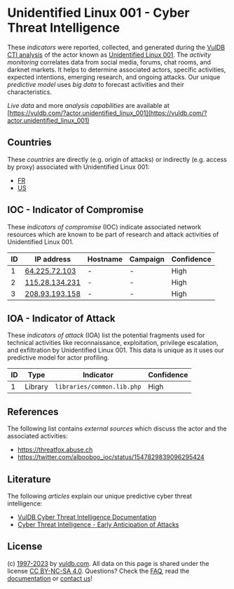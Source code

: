 # Unidentified Linux 001 - Cyber Threat Intelligence

These _indicators_ were reported, collected, and generated during the [VulDB CTI analysis](https://vuldb.com/?kb.cti) of the actor known as [Unidentified Linux 001](https://vuldb.com/?actor.unidentified_linux_001). The _activity monitoring_ correlates data from social media, forums, chat rooms, and darknet markets. It helps to determine associated actors, specific activities, expected intentions, emerging research, and ongoing attacks. Our unique _predictive model_ uses _big data_ to forecast activities and their characteristics.

_Live data_ and more _analysis capabilities_ are available at [https://vuldb.com/?actor.unidentified_linux_001](https://vuldb.com/?actor.unidentified_linux_001)

## Countries

These _countries_ are directly (e.g. origin of attacks) or indirectly (e.g. access by proxy) associated with Unidentified Linux 001:

* [FR](https://vuldb.com/?country.fr)
* [US](https://vuldb.com/?country.us)

## IOC - Indicator of Compromise

These _indicators of compromise_ (IOC) indicate associated network resources which are known to be part of research and attack activities of Unidentified Linux 001.

ID | IP address | Hostname | Campaign | Confidence
-- | ---------- | -------- | -------- | ----------
1 | [64.225.72.103](https://vuldb.com/?ip.64.225.72.103) | - | - | High
2 | [115.28.134.231](https://vuldb.com/?ip.115.28.134.231) | - | - | High
3 | [208.93.193.158](https://vuldb.com/?ip.208.93.193.158) | - | - | High

## IOA - Indicator of Attack

These _indicators of attack_ (IOA) list the potential fragments used for technical activities like reconnaissance, exploitation, privilege escalation, and exfiltration by Unidentified Linux 001. This data is unique as it uses our predictive model for actor profiling.

ID | Type | Indicator | Confidence
-- | ---- | --------- | ----------
1 | Library | `libraries/common.lib.php` | High

## References

The following list contains _external sources_ which discuss the actor and the associated activities:

* https://threatfox.abuse.ch
* https://twitter.com/albooboo_ioc/status/1547829839096295424

## Literature

The following _articles_ explain our unique predictive cyber threat intelligence:

* [VulDB Cyber Threat Intelligence Documentation](https://vuldb.com/?kb.cti)
* [Cyber Threat Intelligence - Early Anticipation of Attacks](https://www.scip.ch/en/?labs.20201022)

## License

(c) [1997-2023](https://vuldb.com/?kb.changelog) by [vuldb.com](https://vuldb.com/?kb.about). All data on this page is shared under the license [CC BY-NC-SA 4.0](https://creativecommons.org/licenses/by-nc-sa/4.0/). Questions? Check the [FAQ](https://vuldb.com/?kb.faq), read the [documentation](https://vuldb.com/?kb) or [contact us](https://vuldb.com/?contact)!
